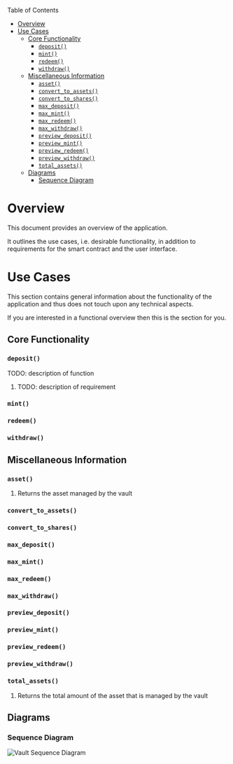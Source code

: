 Table of Contents
- [Overview](#overview)
- [Use Cases](#use-cases)
  - [Core Functionality](#core-functionality)
    - [`deposit()`](#deposit)
    - [`mint()`](#mint)
    - [`redeem()`](#redeem)
    - [`withdraw()`](#withdraw)
  - [Miscellaneous Information](#miscellaneous-information)
    - [`asset()`](#asset)
    - [`convert_to_assets()`](#convert_to_assets)
    - [`convert_to_shares()`](#convert_to_shares)
    - [`max_deposit()`](#max_deposit)
    - [`max_mint()`](#max_mint)
    - [`max_redeem()`](#max_redeem)
    - [`max_withdraw()`](#max_withdraw)
    - [`preview_deposit()`](#preview_deposit)
    - [`preview_mint()`](#preview_mint)
    - [`preview_redeem()`](#preview_redeem)
    - [`preview_withdraw()`](#preview_withdraw)
    - [`total_assets()`](#total_assets)
  - [Diagrams](#diagrams)
    - [Sequence Diagram](#sequence-diagram)

# Overview

This document provides an overview of the application.

It outlines the use cases, i.e. desirable functionality, in addition to requirements for the smart contract and the user interface.

# Use Cases

This section contains general information about the functionality of the application and thus does not touch upon any technical aspects.

If you are interested in a functional overview then this is the section for you.

## Core Functionality

### `deposit()`

TODO: description of function

1. TODO: description of requirement

### `mint()`

### `redeem()`

### `withdraw()`

## Miscellaneous Information

### `asset()`

1. Returns the asset managed by the vault

### `convert_to_assets()`

### `convert_to_shares()`

### `max_deposit()`

### `max_mint()`

### `max_redeem()`

### `max_withdraw()`

### `preview_deposit()`

### `preview_mint()`

### `preview_redeem()`

### `preview_withdraw()`

### `total_assets()`

1. Returns the total amount of the asset that is managed by the vault

## Diagrams

### Sequence Diagram

![Vault Sequence Diagram](.docs/vault-sequence-diagram.png)
